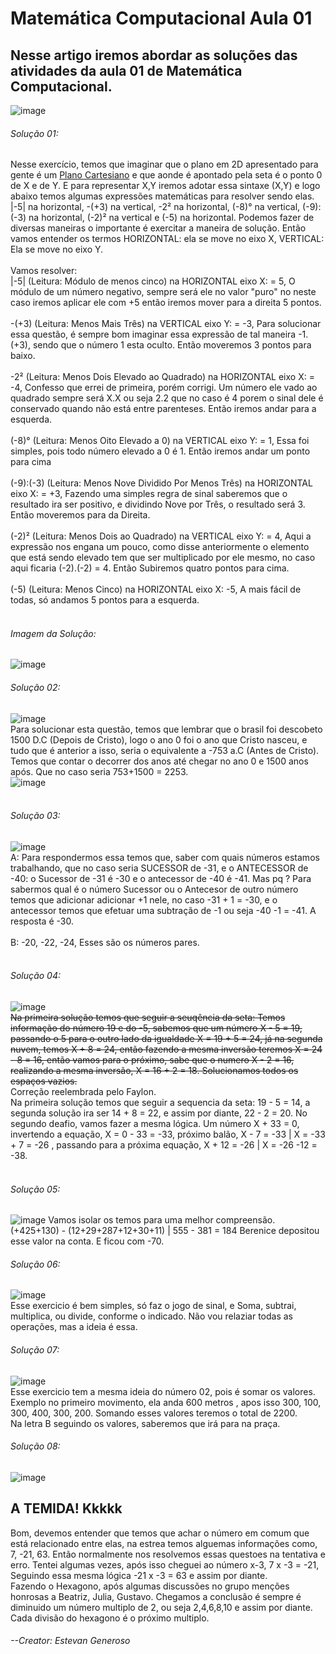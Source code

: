 # Matemática Computacional Aula 01

## Nesse artigo iremos abordar as soluções das atividades da aula 01 de Matemática Computacional.


![image](https://user-images.githubusercontent.com/68255416/220329026-4c9ce64f-a4e6-4c6b-ae16-00e56cf11e85.png)
###### Solução 01: 
Nesse exercício, temos que imaginar que o plano em 2D apresentado para gente é um <a href="https://mundoeducacao.uol.com.br/matematica/plano-cartesiano.htm#:~:text=O%20plano%20cartesiano%20%C3%A9%20formado,cartesianas%20ou%20somente%20plano%20cartesiano.">Plano Cartesiano</a> e que aonde é apontado pela seta é o ponto 0 de X e de Y. E para representar X,Y iremos adotar essa sintaxe (X,Y) e logo abaixo temos algumas expressões matemáticas para resolver sendo elas. |-5| na horizontal, -(+3) na vertical, -2² na horizontal, (-8)° na vertical, (-9):(-3) na horizontal, (-2)² na vertical e (-5) na horizontal.
Podemos fazer de diversas maneiras o importante é exercitar a maneira de solução. Então vamos entender os termos HORIZONTAL: ela se move no eixo X, VERTICAL: Ela se move no eixo Y.</br></br>
Vamos resolver:</br> 
|-5| (Leitura: Módulo de menos cinco) na HORIZONTAL eixo X: = 5, O módulo de um número negativo, sempre será ele no valor "puro" no neste caso iremos aplicar ele com +5 então iremos mover para a direita 5 pontos.</br></br>
-(+3) (Leitura: Menos Mais Três) na VERTICAL eixo Y: = -3, Para solucionar essa questão, é sempre bom imaginar essa expressão de tal maneira -1.(+3), sendo que o número 1 esta oculto. Então moveremos 3 pontos para baixo.</br></br>
-2² (Leitura: Menos Dois Elevado ao Quadrado) na HORIZONTAL eixo X: = -4, Confesso que errei de primeira, porém corrigi. Um número ele vado ao quadrado sempre será X.X ou seja 2.2 que no caso é 4 porem o sinal dele é conservado quando não está entre parenteses. Então iremos andar para a esquerda.</br></br>
(-8)° (Leitura: Menos Oito Elevado a 0) na VERTICAL eixo Y: = 1, Essa foi simples, pois todo número elevado a 0 é 1. Então iremos andar um ponto para cima</br></br>
(-9):(-3) (Leitura: Menos Nove Dividido Por Menos Três) na HORIZONTAL eixo X: = +3, Fazendo uma simples regra de sinal saberemos que o resultado ira ser positivo, e dividindo Nove por Três, o resultado será 3. Então moveremos para da Direita.</br></br>
(-2)² (Leitura: Menos Dois ao Quadrado) na VERTICAL eixo Y: = 4, Aqui a expressão nos engana um pouco, como disse anteriormente o elemento que está sendo elevado tem que ser multiplicado por ele mesmo, no caso aqui ficaria (-2).(-2) = 4. Então Subiremos quatro pontos para cima.</br></br>
(-5) (Leitura: Menos Cinco) na HORIZONTAL eixo X: -5, A mais fácil de todas, só andamos 5 pontos para a esquerda. </br></br>

###### Imagem da Solução:</br>
![image](https://user-images.githubusercontent.com/68255416/220346199-755251bc-52ff-4c6c-85d1-fd4fa9ffe789.png)</br>

###### Solução 02:
![image](https://user-images.githubusercontent.com/68255416/220349028-f853be68-534b-435a-9624-f9d2cefe9670.png)</br>
Para solucionar esta questão, temos que lembrar que o brasil foi descobeto 1500 D.C (Depois de Cristo), logo o ano 0 foi o ano que Cristo nasceu, e tudo que é anterior a isso, seria o equivalente a -753 a.C (Antes de Cristo). Temos que contar o decorrer dos anos até chegar no ano 0 e 1500 anos após. Que no caso seria 753+1500 = 2253.</br>![image](https://user-images.githubusercontent.com/68255416/220351759-8e709f5d-cab7-472b-b906-118b07d6e9ac.png)</br></br>

###### Solução 03:
![image](https://user-images.githubusercontent.com/68255416/220357887-6419b72b-afff-4db2-b662-b4a51a27fdb2.png)</br>
A: Para respondermos essa temos que, saber com quais números estamos trabalhando, que no caso seria SUCESSOR de -31, e o ANTECESSOR de -40: o Sucessor de -31 é -30 e o antecessor de -40 é -41. Mas pq ? Para sabermos qual é o número Sucessor ou o Antecesor de outro número temos que adicionar adicionar +1 nele, no caso -31 + 1 = -30, e o antecessor temos que efetuar uma subtração de -1 ou seja -40 -1 = -41. A resposta é -30.</br></br>
B: -20, -22, -24, Esses são os números pares.</br></br>

###### Solução 04:
![image](https://user-images.githubusercontent.com/68255416/220361991-5a671703-6e47-4fda-a45d-409ce60639e4.png)</br>
~~Na primeira solução temos que seguir a seuqência da seta: Temos informação do número 19 e do -5, sabemos que um número X - 5 = 19, passando o 5 para o outro lado da igualdade X = 19 + 5 = 24, já na segunda nuvem, temos X + 8 = 24, então fazendo a mesma inversão teremos X = 24 - 8 = 16, então vamos para o próximo, sabe que o numero X - 2 = 16, realizando a mesma inversão, X = 16 + 2 = 18. Solucionamos todos os espaços vazios.~~</br>
Correção reelembrada pelo Faylon.</br>
Na primeira solução temos que seguir a sequencia da seta: 19 - 5 = 14, a segunda solução ira ser 14 + 8 = 22, e assim por diante, 22 - 2 = 20.
No segundo deafio, vamos fazer a mesma lógica. Um número X + 33 = 0, invertendo a equação, X = 0 - 33 = -33, próximo balão, X - 7 = -33 | X = -33 + 7 = -26 , passando para a próxima equação, X + 12 = -26 | X = -26 -12 = -38. </br></br>

###### Solução 05:
![image](https://user-images.githubusercontent.com/68255416/220365775-8752c853-91cb-4676-bfe1-227348a3274e.png)
Vamos isolar os temos para uma melhor compreensão. (+425+130) - (12+29+287+12+30+11) | 555 - 381 = 184 Berenice depositou esse valor na conta. E ficou com -70.

###### Solução 06:
![image](https://user-images.githubusercontent.com/68255416/220370877-c0fe3936-3735-4653-b799-d43cbd51a102.png)</br>
Esse exercicio é bem simples, só faz o jogo de sinal, e Soma, subtrai, multiplica, ou divide, conforme o indicado. Não vou relaziar todas as operações, mas a ideia é essa.

###### Solução 07: 
![image](https://user-images.githubusercontent.com/68255416/220372409-6df9f37e-9243-46fb-b400-e01ad589881d.png)</br>
Esse exercicio tem a mesma ideia do número 02, pois é somar os valores. Exemplo no primeiro movimento, ela anda 600 metros , apos isso 300, 100, 300, 400, 300, 200. Somando esses valores teremos o total de 2200.</br>
Na letra B seguindo os valores, saberemos que irá para na praça.</br>

###### Solução 08:
![image](https://user-images.githubusercontent.com/68255416/220374454-b4358ba0-2a6a-4566-999e-9efd886213d9.png)</br>
## A TEMIDA! Kkkkk
Bom, devemos entender que temos que achar o número em comum que está relacionado entre elas, na estrea temos alguemas informações como, 7, -21, 63. Então normalmente nos resolvemos essas questoes na tentativa e erro. Tentei algumas vezes, após isso cheguei ao número x-3, 7 x -3 = -21, Seguindo essa mesma lógica -21 x -3 = 63 e assim por diante.</br>
Fazendo o Hexagono, após algumas discussões no grupo menções honrosas a Beatriz, Julia, Gustavo. Chegamos a conclusão é sempre é diminuido um número multiplo de 2, ou seja 2,4,6,8,10 e assim por diante. Cada divisão do hexagono é o próximo multiplo.



###### --Creator: Estevan Generoso
